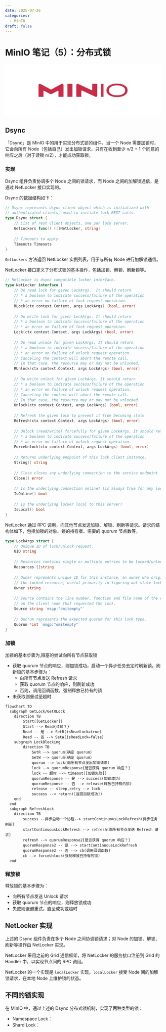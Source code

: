 ```yaml
---
date: 2025-07-26
categories:
  - MinIO
draft: false
---
```


# MinIO 笔记（5）：分布式锁

![](../assert/minio.png)

<!-- more -->

## Dsync

「Dsync」是 MinIO 中的用于实现分布式锁的组件。当一个 Node 需要加锁时，它会向所有 Node（包括自己）发出加锁请求，只有在收到至少 n/2 + 1 个同意的响应之后（对于读锁 n/2），才能成功获取锁。

### 实现
Dsync 组件负责协调多个 Node 之间的锁请求，而 Node 之间的加解锁通信，是通过 NetLocker 接口实现的。

Dsync 的数据结构如下：
```go
// Dsync represents dsync client object which is initialized with
// authenticated clients, used to initiate lock REST calls.
type Dsync struct {
	// List of rest client objects, one per lock server.
	GetLockers func() ([]NetLocker, string)

	// Timeouts to apply.
	Timeouts Timeouts
}
```
`GetLockers` 方法返回 NetLocker 实例列表，用于与所有 Node 进行加解锁通信。

NetLocker 接口定义了分布式锁的基本操作，包括加锁、解锁、刷新锁等。
```go
// NetLocker is dsync compatible locker interface.
type NetLocker interface {
	// Do read lock for given LockArgs.  It should return
	// * a boolean to indicate success/failure of the operation
	// * an error on failure of lock request operation.
	RLock(ctx context.Context, args LockArgs) (bool, error)

	// Do write lock for given LockArgs. It should return
	// * a boolean to indicate success/failure of the operation
	// * an error on failure of lock request operation.
	Lock(ctx context.Context, args LockArgs) (bool, error)

	// Do read unlock for given LockArgs. It should return
	// * a boolean to indicate success/failure of the operation
	// * an error on failure of unlock request operation.
	// Canceling the context will abort the remote call.
	// In that case, the resource may or may not be unlocked.
	RUnlock(ctx context.Context, args LockArgs) (bool, error)

	// Do write unlock for given LockArgs. It should return
	// * a boolean to indicate success/failure of the operation
	// * an error on failure of unlock request operation.
	// Canceling the context will abort the remote call.
	// In that case, the resource may or may not be unlocked.
	Unlock(ctx context.Context, args LockArgs) (bool, error)

	// Refresh the given lock to prevent it from becoming stale
	Refresh(ctx context.Context, args LockArgs) (bool, error)

	// Unlock (read/write) forcefully for given LockArgs. It should return
	// * a boolean to indicate success/failure of the operation
	// * an error on failure of unlock request operation.
	ForceUnlock(ctx context.Context, args LockArgs) (bool, error)

	// Returns underlying endpoint of this lock client instance.
	String() string

	// Close closes any underlying connection to the service endpoint
	Close() error

	// Is the underlying connection online? (is always true for any local lockers)
	IsOnline() bool

	// Is the underlying locker local to this server?
	IsLocal() bool
}
```

NetLocker 通过 RPC 调用，向其他节点发送加锁、解锁、刷新等请求。请求的结构体如下，包括加锁的对象、锁的持有者、需要的 quorum 节点数等。
```go
type LockArgs struct {
	// Unique ID of lock/unlock request.
	UID string

	// Resources contains single or multiple entries to be locked/unlocked.
	Resources []string

	// Owner represents unique ID for this instance, an owner who originally requested
	// the locked resource, useful primarily in figuring out stale locks.
	Owner string

	// Source contains the line number, function and file name of the code
	// on the client node that requested the lock.
	Source string `msgp:"omitempty"`

	// Quorum represents the expected quorum for this lock type.
	Quorum *int `msgp:"omitempty"`
}
```

### 加锁
加锁的基本步骤为,阻塞的尝试向所有节点获取锁

- 获取 quorum 节点的响应，则加锁成功，启动一个异步任务去定时刷新锁。刷新锁的基本步骤为：
    * 向所有节点发送 Refresh 请求
    * 获取 quorum 节点的响应，则刷新成功
    * 否则，调用回调函数，强制释放已持有的锁
- 未获取则重试至超时


```mermaid
flowchart TD
  subgraph GetLock/GetRLock
    direction TB
        Start([GetLocker])
        Start --> Read{读锁？}
        Read -- 是 --> SetR(isReadLock=true)
        Read -- 否 --> SetW(isReadLock=false)
    subgraph LockBlocking
        direction TB
            SetR --> quorum(确定 quorum)
            SetW --> quorum(确定 quorum)
            quorum --> lock(向所有节点发出加锁请求)
            lock --> quorumResponse{是否获得 quorum 响应？}
            lock -- 超时 --> timeout([加锁失败])
            quorumResponse -- 是 --> success(加锁成功)
            quorumResponse -- 否 --> release(释放已持有的锁)
            release -- sleep,retry --> lock
            success --> return([返回加锁成功]) 
    end
  end
  subgraph RefreshLock
    direction TB
        success --异步启动一个协程--> startContinuousLockRefresh(异步任务刷新)
        startContinuousLockRefresh --> refresh(向所有节点发送 Refresh 请求)
        refresh --> quorumResponse2{是否获得 quorum 响应？}
        quorumResponse2 -- 是 --> startContinuousLockRefresh
        quorumResponse2 -- 否 --> cb(调用回调函数)
        cb --> forceUnlock(强制释放已持有的锁)
  end
```

### 释放锁
释放锁的基本步骤为：

- 向所有节点发送 Unlock 请求
- 获取 quorum 节点的响应，则释放锁成功
- 失败则退避重试，直至成功或超时

## NetLocker 实现
上述的 Dsync 组件负责在多个 Node 之间协调锁请求；对 Node 的加锁、解锁、刷新等操作由 NetLocker 实现。

NetLocker 采用之前的 Grid 通信框架，将 NetLocker 的服务接口注册到 Grid 的 Handler 中，以实现节点间的 RPC 调用。

NetLocker 的一个实现是 `localLocker` 实现，`localLocker` 接受 Node 间的加解锁请求，在本地 Node 上维护锁的状态。

## 不同的锁实现

在 MinIO 中，通过上述的 Dsync 分布式锁机制，实现了两种类型的锁：

- Namespace Lock：
- Shard Lock：